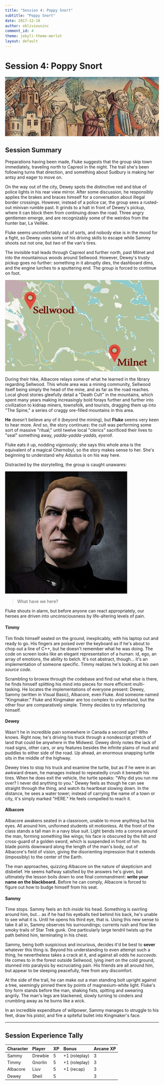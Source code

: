 ```yaml
---
title: "Session 4: Poppy Snort"
subtitle: "Poppy Snort"
date: 2017-12-10
author: obliviousinc
comment_id: 4
theme: jekyll-theme-merlot
layout: default
---
```


# Session 4: Poppy Snort

![Gomorrah](/assets/img/hdr/gomorrah.jpg)

## Session Summary

Preparations having been made, Fluke suggests that the group skip town immediately, traveling north to Capreol in the night.  The trail she's been following turns that direction, and something about Sudbury is making her antsy and eager to move on.

On the way out of the city, Dewey spots the distinctive red and blue of police lights in his rear view mirror.  After some discussion, he responsibly applies the brakes and braces himself for a conversation about illegal border crossings.  However, instead of a police car, the group sees a rusted-out minivan rumble past.  It grinds to a halt in front of Dewey's pickup, where it can block them from continuing down the road.  Three angry gentlemen emerge, and are recognizably some of the weirdos from the hunter bar, La Veillée.

Fluke seems uncomfortably out of sorts, and nobody else is in the mood for a fight, so Dewey uses some of his driving skills to escape while Sammy shoots out not one, but *two* of the van's tires.

The invisible trail leads through Capreol and further north, past Milnet and into the mountainous woods around Sellwood.  However, Dewey's trusty pickup goes no further:  something in it abruptly dies, the dashboard dims, and the engine lurches to a sputtering end.  The group is forced to continue on foot.

![Sellwood](/assets/img/sellwood.jpg)

During their hike, Albacore relays some of what he learned in the library regarding Sellwood.  This whole area was a mining community, Sellwood itself being simply the head of the mine, and as far as the road reaches.  Local ghost stories gleefully detail a "Death Cult" in the mountains, which spent many years making increasingly bold forays further and further into civilization to kidnap miners, townsfolk, and tourists, dragging them up into "The Spine," a series of craggy ore-filled mountains in this area.  

**He** doesn't believe any of it (beyond the mining), but **Fluke** seems very keen to hear more.  And so, the story continues:  the cult was performing some sort of massive "ritual," until twelve local "clerics" sacrificed their lives to "seal" something away, *yadda-yadda-yadda, eyeroll*.

Fluke eats it up, nodding vigorously; she says this whole area is the equivalent of a magical Chernobyl, so the story makes sense to her.  She's beginning to understand why Adustus is on his way here.

Distracted by the storytelling, the group is caught unawares: 

![Kingmaker](/assets/img/npc/sm/king1.jpg)

> What have we here?

Fluke shouts in alarm, but before anyone can react appropriately, our heroes are driven into unconsciousness by life-altering levels of pain.

#### Timmy

Tim finds himself seated on the ground, inexplicably, with his laptop out and ready to go.  His fingers are poised over the keyboard as if he's about to chop out a line of C++, but he doesn't remember what he was doing.  The code on screen looks like an elegant representation of a human:  id, ego, an array of emotions, the ability to belch.  It's not abstract, though... it's an implementation of someone specific.  Timmy realizes he's looking at *his own source code.*

Scrambling to browse through the codebase and find out what else is there, he finds himself splitting his mind into pieces for more efficient multi-tasking.  He locates the implementations of everyone present:  Dewey, Sammy (written in Visual Basic), Albacore, even Fluke.  And someone named "Kingmaker."  Fluke and Kingmaker are too complex to understand, but the other four are comparatively simple.  Timmy decides to try refactoring himself.

#### Dewey

Wasn't he in incredible pain somewhere in Canada a second ago?  Who knows.  Right now, he's driving his truck through a nondescript stretch of land that could be anywhere in the Midwest.  Dewey dimly notes the lack of road signs, other cars, or any features besides the infinite plains of mud and puddles to either side of the road.  Up ahead, an enormous snapping turtle sits in the middle of the highway.

Dewey tries to stop his truck and examine the turtle, but as if he were in an awkward dream, he manages instead to repeatedly crush it beneath his tires.  When he does exit the vehicle, the turtle speaks:  "Why did you run me over?  I never did anything to you."  Dewey feels as though he can see straight through the thing, and watch its heartbeat slowing down.  In the distance, he sees a water tower; instead of carrying the name of a town or city, it's simply marked "HERE."  He feels compelled to reach it.

#### Albacore

Albacore awakens seated in a classroom, unable to move anything but his eyes.  All around him, uniformed students sit motionless.  At the front of the class stands a tall man in a navy blue suit.  Light bends into a corona around the man, forming something like wings; his face is obscured by the hilt and cross-guard of a golden sword, which is suspended in front of him.  Its blade points downward along the length of the man's body, out of Albacore's field of vision, giving the disorienting impression that it extends (impossibly) to the center of the Earth.

The man approaches, quizzing Albacore on the nature of skepticism and disbelief.  He seems halfway satisfied by the answers he's given, but ultimately the lesson boils down to one final commandment:  **write your name on the blackboard.**  Before he can comply, Albacore is forced to figure out how to budge himself from his seat.

#### Sammy

Time stops.  Sammy feels an itch *inside* his head.  Something is swirling around him, but... as if he had his eyeballs tied behind his back, he's unable to see what it is.  Until he opens his third eye, that is.  Using this new sense to take it all in, Sammy observes his surroundings; currents rush and flow like smoky trails of Star Trek gunk.  One particularly large tendril twists up the path behind him, terminating in his chest.

Sammy, being both suspicious and incurious, decides it'd be best to **sever** whatever this thing is.  Beyond his understanding to even attempt such a thing, he nevertheless takes a crack at it, and against all odds he *succeeds*.  He comes to in the forest outside Sellwood, lying inert on the cold ground, stunned into paralysis by excruciating pain.  His friends are all around him, but appear to be sleeping peacefully, free from any discomfort.

At the side of the trail, he can make out a man standing bolt upright against a tree, seemingly pinned there by points of magnesium-white light.  Fluke's tiny form stands before the man, shaking fists, spitting and swearing angrily.  The man's legs are blackened, slowly turning to cinders and crumbling away as he burns like a wick.

In an incredible expenditure of willpower, Sammy manages to struggle to his feet, draw his pistol, and fire a spiteful bullet into Kingmaker's face.

* * *

## Session Experience Tally

| Character | Player  | XP  | Bonus         | Arcane XP |
|:--------- |:------- |:--- |:------------- |:--------- |
| Sammy     | Drewbie | 5   | +1 (roleplay) | 3         |
| Timmy     | Gnorlin | 5   | +1 (roleplay) | 3         |
| Albacore  | Liuv    | 5   | +1 (recap)    | 3         |
| Dewey     | Sheil   | 5   |               | 3         |